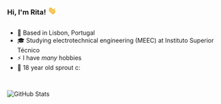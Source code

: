### Hi, I'm Rita! <img src="https://github.com/SparklingRita/SparklingRita/blob/master/wave.gif" width="20"></img>

##

- 📍 Based in Lisbon, Portugal
- 🎓 Studying electrotechnical engineering (MEEC) at Instituto Superior Técnico
- ⚡ I have _many_ hobbies
- 🌱 18 year old sprout c:

<br />

![GitHub Stats](https://github-readme-stats.vercel.app/api/top-langs/?username=SparklingRita&theme=dark&hide_border=true)
